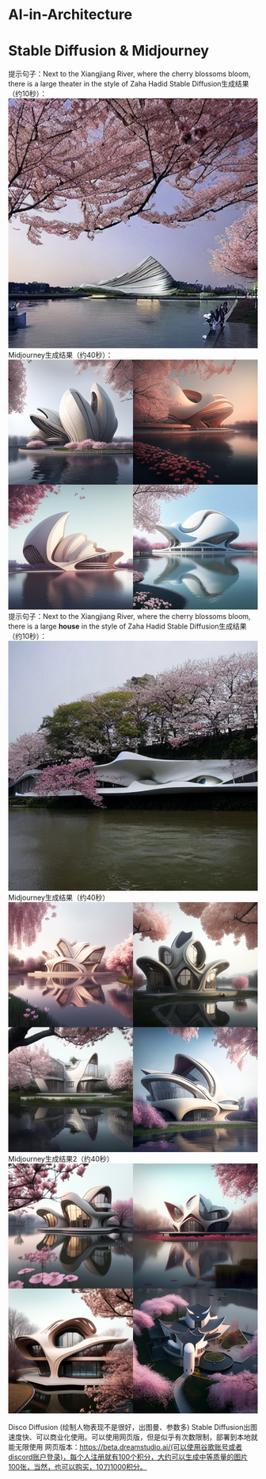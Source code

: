 # AI-in-Architecture
# Stable Diffusion & Midjourney
提示句子：Next to the Xiangjiang River, where the cherry blossoms bloom, there is a large theater in the style of Zaha Hadid
Stable Diffusion生成结果（约10秒）：![Alt text](images/download.jpg)
Midjourney生成结果（约40秒）：![Alt text](images/Midjourney.png)
提示句子：Next to the Xiangjiang River, where the cherry blossoms bloom, there is a large **house** in the style of Zaha Hadid
Stable Diffusion生成结果（约10秒）：![Alt text](images/big%20house.jpg)
Midjourney生成结果（约40秒）![Alt text](images/Midjourney%20house.png)
Midjourney生成结果2（约40秒）![Alt text](images/Midjourney%20house2.png)

Disco Diffusion
(绘制人物表现不是很好，出图曼、参数多)
Stable Diffusion出图速度快、可以商业化使用。可以使用网页版，但是似乎有次数限制，部署到本地就能无限使用
网页版本：https://beta.dreamstudio.ai/(可以使用谷歌账号或者discord账户登录)，每个人注册就有100个积分，大约可以生成中等质量的图片100张，当然，也可以购买，10刀1000积分。

